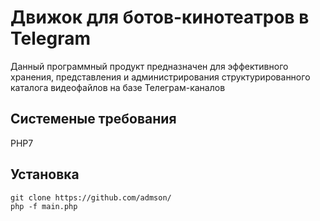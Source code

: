# Движок для ботов-кинотеатров в Telegram
Данный программный продукт предназначен для
эффективного хранения, представления и
администрирования структурированного каталога
видеофайлов на базе Телеграм-каналов

## Системеные требования
PHP7

## Установка
```
git clone https://github.com/admson/
php -f main.php
```
